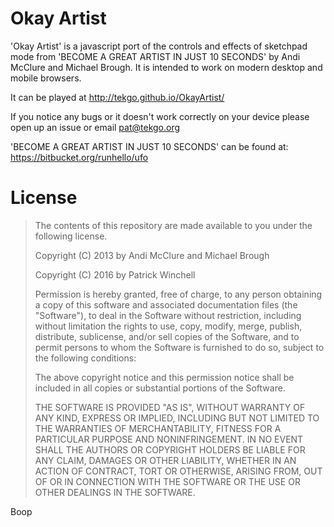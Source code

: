 # Okay Artist

'Okay Artist' is a javascript port of the controls and effects of sketchpad mode from 'BECOME A GREAT ARTIST IN JUST 10 SECONDS' by Andi McClure and Michael Brough. It is intended to work on modern desktop and mobile browsers.

It can be played at http://tekgo.github.io/OkayArtist/ 

If you notice any bugs or it doesn't work correctly on your device please open up an issue or email pat@tekgo.org

'BECOME A GREAT ARTIST IN JUST 10 SECONDS' can be found at: https://bitbucket.org/runhello/ufo

# License

> The contents of this repository are made available to you under the following license.
> 
> Copyright (C) 2013 by Andi McClure and Michael Brough
>
> Copyright (C) 2016 by Patrick Winchell
>
> Permission is hereby granted, free of charge, to any person obtaining a copy of this software and associated documentation files (the "Software"), to deal in the Software without restriction, including without limitation the rights to use, copy, modify, merge, publish, distribute, sublicense, and/or sell copies of the Software, and to permit persons to whom the Software is furnished to do so, subject to the following conditions:
>
> The above copyright notice and this permission notice shall be included in all copies or substantial portions of the Software.
>
> THE SOFTWARE IS PROVIDED "AS IS", WITHOUT WARRANTY OF ANY KIND, EXPRESS OR IMPLIED, INCLUDING BUT NOT LIMITED TO THE WARRANTIES OF MERCHANTABILITY, FITNESS FOR A PARTICULAR PURPOSE AND NONINFRINGEMENT. IN NO EVENT SHALL THE AUTHORS OR COPYRIGHT HOLDERS BE LIABLE FOR ANY CLAIM, DAMAGES OR OTHER LIABILITY, WHETHER IN AN ACTION OF CONTRACT, TORT OR OTHERWISE, ARISING FROM, OUT OF OR IN CONNECTION WITH THE SOFTWARE OR THE USE OR OTHER DEALINGS IN THE SOFTWARE.

Boop
